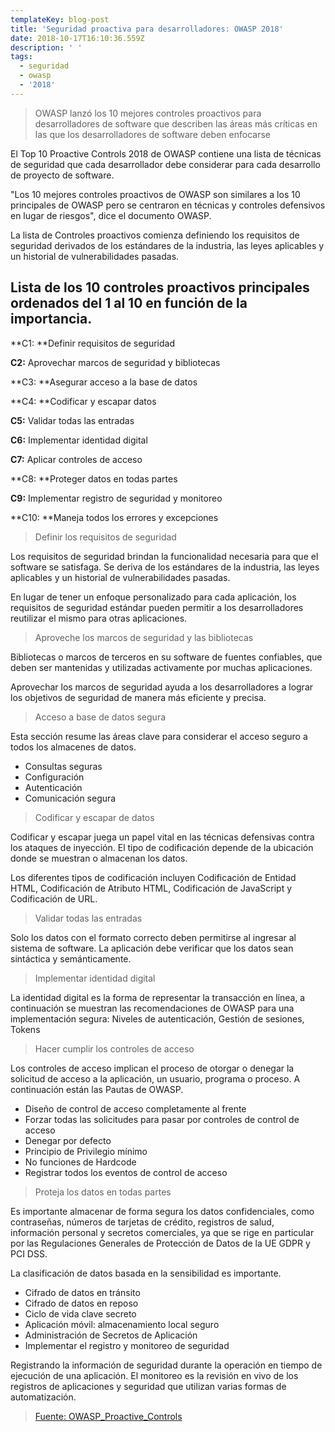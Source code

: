 ```yaml
---
templateKey: blog-post
title: 'Seguridad proactiva para desarrolladores: OWASP 2018'
date: 2018-10-17T16:10:36.559Z
description: ' '
tags:
  - seguridad
  - owasp
  - '2018'
---
```

> OWASP lanzó los 10 mejores controles proactivos para desarrolladores de software que describen las áreas más críticas en las que los desarrolladores de software deben enfocarse

El Top 10 Proactive Controls 2018 de OWASP contiene una lista de técnicas de seguridad que cada desarrollador debe considerar para cada desarrollo de proyecto de software.



"Los 10 mejores controles proactivos de OWASP son similares a los 10 principales de OWASP pero se centraron en técnicas y controles defensivos en lugar de riesgos", dice el documento OWASP.



La lista de Controles proactivos comienza definiendo los requisitos de seguridad derivados de los estándares de la industria, las leyes aplicables y un historial de vulnerabilidades pasadas.

## Lista de los 10 controles proactivos principales ordenados del 1 al 10 en función de la importancia.

**C1: **Definir requisitos de seguridad

**C2:** Aprovechar marcos de seguridad y bibliotecas

**C3: **Asegurar acceso a la base de datos

**C4: **Codificar y escapar datos

**C5:** Validar todas las entradas

**C6:** Implementar identidad digital

**C7:** Aplicar controles de acceso

**C8: **Proteger datos en todas partes

**C9:** Implementar registro de seguridad y monitoreo

**C10: **Maneja todos los errores y excepciones

> Definir los requisitos de seguridad

Los requisitos de seguridad brindan la funcionalidad necesaria para que el software se satisfaga. Se deriva de los estándares de la industria, las leyes aplicables y un historial de vulnerabilidades pasadas.

En lugar de tener un enfoque personalizado para cada aplicación, los requisitos de seguridad estándar pueden permitir a los desarrolladores reutilizar el mismo para otras aplicaciones.

> Aproveche los marcos de seguridad y las bibliotecas

Bibliotecas o marcos de terceros en su software de fuentes confiables, que deben ser mantenidas y utilizadas activamente por muchas aplicaciones.

Aprovechar los marcos de seguridad ayuda a los desarrolladores a lograr los objetivos de seguridad de manera más eficiente y precisa.

> Acceso a base de datos segura

Esta sección resume las áreas clave para considerar el acceso seguro a todos los almacenes de datos.

* Consultas seguras
* Configuración
* Autenticación
* Comunicación segura

> Codificar y escapar de datos

Codificar y escapar juega un papel vital en las técnicas defensivas contra los ataques de inyección. El tipo de codificación depende de la ubicación donde se muestran o almacenan los datos.

Los diferentes tipos de codificación incluyen Codificación de Entidad HTML, Codificación de Atributo HTML, Codificación de JavaScript y Codificación de URL.



> Validar todas las entradas

Solo los datos con el formato correcto deben permitirse al ingresar al sistema de software. La aplicación debe verificar que los datos sean sintáctica y semánticamente.



> Implementar identidad digital

La identidad digital es la forma de representar la transacción en línea, a continuación se muestran las recomendaciones de OWASP para una implementación segura: Niveles de autenticación, Gestión de sesiones, Tokens



> Hacer cumplir los controles de acceso

Los controles de acceso implican el proceso de otorgar o denegar la solicitud de acceso a la aplicación, un usuario, programa o proceso. A continuación están las Pautas de OWASP.

* Diseño de control de acceso completamente al frente
* Forzar todas las solicitudes para pasar por controles de control de acceso
* Denegar por defecto
* Principio de Privilegio mínimo
* No funciones de Hardcode
* Registrar todos los eventos de control de acceso

> Proteja los datos en todas partes

Es importante almacenar de forma segura los datos confidenciales, como contraseñas, números de tarjetas de crédito, registros de salud, información personal y secretos comerciales, ya que se rige en particular por las Regulaciones Generales de Protección de Datos de la UE GDPR y PCI DSS.

La clasificación de datos basada en la sensibilidad es importante.

* Cifrado de datos en tránsito
* Cifrado de datos en reposo
* Ciclo de vida clave secreto
* Aplicación móvil: almacenamiento local seguro
* Administración de Secretos de Aplicación
* Implementar el registro y monitoreo de seguridad

Registrando la información de seguridad durante la operación en tiempo de ejecución de una aplicación. El monitoreo es la revisión en vivo de los registros de aplicaciones y seguridad que utilizan varias formas de automatización.

>
>
> [Fuente: OWASP_Proactive_Controls](https://www.owasp.org/index.php/OWASP_Proactive_Controls)
>
>
